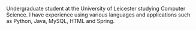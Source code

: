 Undergraduate student at the University of Leicester studying Computer Science. I have experience using various languages and applications such as Python, Java, MySQL, HTML and Spring.
